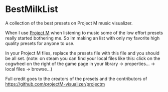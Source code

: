 # BestMilkList
A collection of the best presets on Project M music visualizer.

When I use [Project M](https://github.com/projectM-visualizer/projectm) when listening to music some of the low effort presets really started bothering me.
So Im making an list with only my favorite high quality presets for anyone to use.

In your Project M files, replace the presets file with this file and you should be all set. (note: on steam you can find your local files like this: 
click on the cogwheel on the right of the game page in your library -> properties... -> local files -> browse...)


Full credit goes to the creators of the presets and the contributors of https://github.com/projectM-visualizer/projectm
